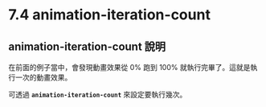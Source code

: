# 7.4 animation-iteration-count

## animation-iteration-count 說明

在前面的例子當中，會發現動畫效果從 0% 跑到 100% 就執行完畢了。這就是執行一次的動畫效果。

可透過 **`animation-iteration-count`** 來設定要執行幾次。



